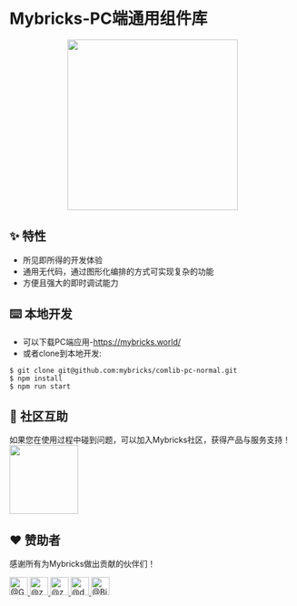 # Mybricks-PC端通用组件库
<div align="center">
    <a href="https://mybricks.world/">
      <img src="https://user-images.githubusercontent.com/77093461/192469708-107ed96d-66d0-4eb2-861a-f97ac384ee15.png" height="300" width="300"/>
    </a>
</div>

## ✨ 特性
- 所见即所得的开发体验
- 通用无代码，通过图形化编排的方式可实现复杂的功能
- 方便且强大的即时调试能力

##  ⌨️ 本地开发
- 可以下载PC端应用-https://mybricks.world/
- 或者clone到本地开发:
```
$ git clone git@github.com:mybricks/comlib-pc-normal.git
$ npm install
$ npm run start
```

## 🤝 社区互助
如果您在使用过程中碰到问题，可以加入Mybricks社区，获得产品与服务支持！  
<img width="121" src="https://user-images.githubusercontent.com/77093461/192530868-113b794a-0fa5-480e-b18b-50f12d83897b.png">

## ❤️ 赞助者
感谢所有为Mybricks做出贡献的伙伴们！
<div>
  <a href="https://github.com/GodStream">
    <img src="https://avatars.githubusercontent.com/u/23089466?s=64&amp;v=4" alt="@GodStream" border-radius="50%" size="32" height="32" width="32">
  </a>
  <a href="https://github.com/zzfzfz">
    <img src="https://avatars.githubusercontent.com/u/59550023?s=64&amp;v=4" alt="@zzfzfz" size="32" height="32" width="32">
  </a>
  <a href="https://github.com/z35635">
    <img src="https://avatars.githubusercontent.com/u/71205096?s=64&amp;v=4" alt="@z35635" size="32" height="32" width="32">
  </a>
  <a href="https://github.com/dawujiang">
    <img src="https://avatars.githubusercontent.com/u/17929180?s=64&amp;v=4" alt="@dawujiang" size="32" height="32" width="32">
  </a>
  <a href="https://github.com/Bigbig-Huang">
    <img src="https://avatars.githubusercontent.com/u/77093461?s=64&amp;v=4" alt="@Bigbig-Huang" size="32" height="32" width="32">
  </a>
</div>